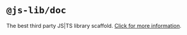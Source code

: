# `@js-lib/doc`

The best third party JS|TS library scaffold. [Click for more information](https://github.com/yanhaijing/jslib-base#readme).
